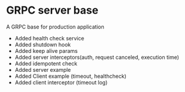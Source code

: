 # GRPC server base
A GRPC base for production application 

- Added health check service
- Added shutdown hook
- Added keep alive params
- Added server interceptors(auth, request canceled, execution time)
- Added idempotent check
- Added server example
- Added Client example (timeout, healthcheck)
- Added client interceptor (timeout log)
